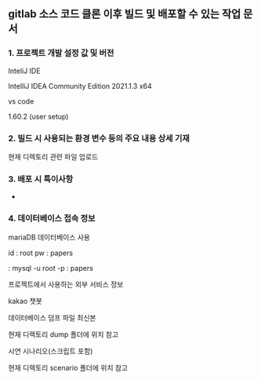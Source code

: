 ## gitlab 소스 코드 클론 이후 빌드 및 배포할 수 있는 작업 문서

### 1. 프로젝트 개발 설정 값 및 버전

InteliJ IDE

IntelliJ IDEA Community Edition 2021.1.3 x64


vs code

1.60.2 (user setup)




### 2. 빌드 시 사용되는 환경 변수 등의 주요 내용 상세 기재

현재 디렉토리 관련 파일 업로드


### 3. 배포 시 특이사항
-

### 4. 데이터베이스 접속 정보
mariaDB 데이터베이스 사용

id : root
pw : papers

: mysql -u root -p
: papers


프로젝트에서 사용하는 외부 서비스 정보

kakao 챗봇


데이터베이스 덤프 파일 최신본

현재 디렉토리 dump 폴더에 위치 참고


시연 시나리오(스크립트 포함)

현재 디렉토리  scenario 폴더에 위치 참고
